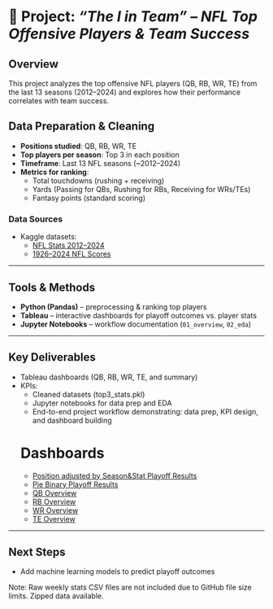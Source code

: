 # 🏈 Project: *“The I in Team” – NFL Top Offensive Players & Team Success*

## Overview
This project analyzes the top offensive NFL players (QB, RB, WR, TE) from the last 13 seasons (2012–2024) and explores how their performance correlates with team success.

## Data Preparation & Cleaning
- **Positions studied**: QB, RB, WR, TE  
- **Top players per season**: Top 3 in each position  
- **Timeframe**: Last 13 NFL seasons (~2012–2024)  
- **Metrics for ranking**:
  - Total touchdowns (rushing + receiving)  
  - Yards (Passing for QBs, Rushing for RBs, Receiving for WRs/TEs)  
  - Fantasy points (standard scoring)  

### Data Sources
- Kaggle datasets:  
  - [NFL Stats 2012–2024](https://www.kaggle.com/)  
  - [1926–2024 NFL Scores](https://www.kaggle.com/)  

---

## Tools & Methods
- **Python (Pandas)** – preprocessing & ranking top players  
- **Tableau** – interactive dashboards for playoff outcomes vs. player stats  
- **Jupyter Notebooks** – workflow documentation (`01_overview`, `02_eda`)  

---

## Key Deliverables
- Tableau dashboards (QB, RB, WR, TE, and summary)  
- KPIs:  
  - Cleaned datasets (top3_stats.pkl)
  - Jupyter notebooks for data prep and EDA
  - End-to-end project workflow demonstrating: data prep, KPI design, and dashboard building
  # Dashboards
    - [Position adjusted by Season&Stat Playoff Results](https://public.tableau.com/app/profile/philip.grossweiler/viz/NFL_Top3_Project/Adj_BarCharts)
    - [Pie Binary Playoff Results ](https://public.tableau.com/app/profile/philip.grossweiler/viz/NFL_Top3_Project/PlayoffPieCharts)
    - [QB Overview](https://public.tableau.com/app/profile/philip.grossweiler/viz/NFL_Top3_Project/QB-Overview)
    - [RB Overview](https://public.tableau.com/app/profile/philip.grossweiler/viz/NFL_Top3_Project/RB-Overview)
    - [WR Overview](https://public.tableau.com/app/profile/philip.grossweiler/viz/NFL_Top3_Project/WR-Overview)
    - [TE Overview](https://public.tableau.com/app/profile/philip.grossweiler/viz/NFL_Top3_Project/TE-Overview)

---

## Next Steps
- Add machine learning models to predict playoff outcomes 

Note: Raw weekly stats CSV files are not included due to GitHub file size limits. Zipped data available.

